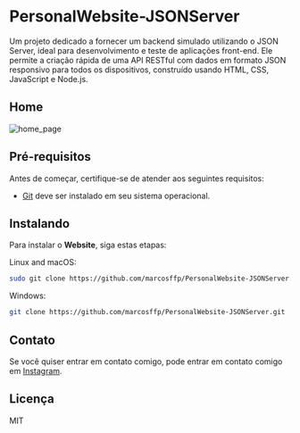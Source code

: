 # PersonalWebsite-JSONServer

Um projeto dedicado a fornecer um backend simulado utilizando o JSON Server, ideal para desenvolvimento e teste de aplicações front-end. Ele permite a criação rápida de uma API RESTful com dados em formato JSON responsivo para todos os dispositivos, construído usando HTML, CSS, JavaScript e Node.js.

## Home

![home_page](https://github.com/user-attachments/assets/af6b4032-808c-4ab4-9aa9-4a61e03a6b90)

## Pré-requisitos

Antes de começar, certifique-se de atender aos seguintes requisitos:

* [Git](https://git-scm.com/downloads "Download Git")  deve ser instalado em seu sistema operacional.

## Instalando

Para instalar o **Website**, siga estas etapas:

Linux and macOS:

```bash
sudo git clone https://github.com/marcosffp/PersonalWebsite-JSONServer.git
```

Windows:

```bash
git clone https://github.com/marcosffp/PersonalWebsite-JSONServer.git
```

## Contato

Se você quiser entrar em contato comigo, pode entrar em contato comigo em [Instagram](https://www.instagram.com/marcos.fkp).

## Licença

MIT
